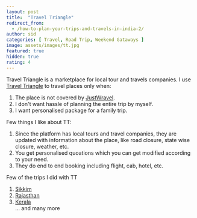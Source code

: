 ```yaml
---
layout: post
title:  "Travel Triangle"
redirect_from:
  - /how-to-plan-your-trips-and-travels-in-india-2/
author: sid
categories: [ Travel, Road Trip, Weekend Gataways ]
image: assets/images/tt.jpg
featured: true
hidden: true
rating: 4
---
```


Travel Triangle is a marketplace for local tour and travels companies. I use [Travel Triangle](https://traveltriangle.com/) to travel places only when:
1. The place is not covered by [JustWravel](https://www.justwravel.com/).
2. I don't want hassle of planning the entire trip by myself.
3. I want personalised package for a family trip.

Few things I like about TT:
1. Since the platform has local tours and travel companies, they are updated with information about the place, like road closure, state wise closure, weather, etc.
2. You get personalised quoations which you can get modified according to your need.
3. They do end to end booking including flight, cab, hotel, etc.

Few of the trips I did with TT
1. [Sikkim](https://traveltriangle.com/agents/343038343731332d53696b-sikkim-hills-tours-and-travels)
2. [Rajasthan](https://traveltriangle.com/agents/323139323933372d547269-trippy-holidays)
3. [Kerala](https://traveltriangle.com/agents/3139383738372d736b79-sky-tours-and-travel-com)
<br/>... and many more